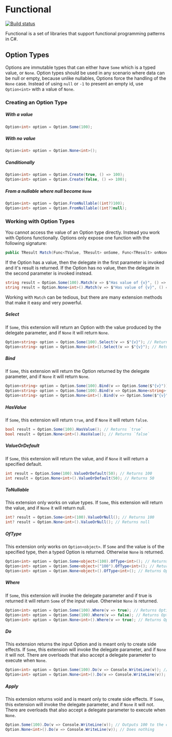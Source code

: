 # Functional

[![Build status](https://ci.appveyor.com/api/projects/status/72c9ie6jvv7vhvl5/branch/master?svg=true)](https://ci.appveyor.com/project/JohannesMoersch/functional/branch/master)

Functional is a set of libraries that support functional programming patterns in C#.

## Option Types
Options are immutable types that can either have `Some` which is a typed value, or `None`. Option types should be used in any scenario where data can be null or empty, because unlike nullables, Options force the handling of the `None` case. Instead of using `null` or `-1` to present an empty id, use `Option<int>` with a value of `None`.
### Creating an Option Type
##### With a value
```csharp
Option<int> option = Option.Some(100);
```
##### With no value
```csharp
Option<int> option = Option.None<int>();
```
##### Conditionally
```csharp
Option<int> option = Option.Create(true, () => 100);
Option<int> option = Option.Create(false, () => 100);
```
##### From a nullable where null become `None`
```csharp
Option<int> option = Option.FromNullable((int?)100);
Option<int> option = Option.FromNullable((int?)null);
```
### Working with Option Types
You cannot access the value of an Option type directly. Instead you work with Options functionally. Options only expose one function with the following signature:
```csharp
public TResult Match(Func<TValue, TResult> onSome, Func<TResult> onNone)
```
If the Option has a value, then the delegate in the first parameter is invoked and it's result is returned. If the Option has no value, then the delegate in the second parameter is invoked instead.
```csharp
string result = Option.Some(100).Match(v => $"Has value of {v}", () => "Has no value"); // Returns "Has value of 100"
string result = Option.None<int>().Match(v => $"Has value of {v}", () => "Has no value"); // Returns "Has no value"
```
Working with `Match` can be tedious, but there are many extension methods that make it easy and very powerful.
##### Select
If `Some`, this extension will return an Option with the value produced by the delegate parameter, and if `None` it will return `None`.
```csharp
Option<string> option = Option.Some(100).Select(v => $"{v}"); // Returns Option<string> with a value of "100"
Option<string> option = Option.None<int>().Select(v => $"{v}"); // Returns Option<string> with no value
```
##### Bind
If `Some`, this extension will return the Option returned by the delegate parameter, and if `None` it will return `None`.
```csharp
Option<string> option = Option.Some(100).Bind(v => Option.Some($"{v}")); // Returns Option<string> with a value of "100"
Option<string> option = Option.Some(100).Bind(v => Option.None<string>()); // Returns Option<string> with no value
Option<string> option = Option.None<int>().Bind(v => Option.Some($"{v}")); // Returns Option<string> with no value
```
##### HasValue
If `Some`, this extension will return `true`, and if `None` it will return `false`.
```csharp
bool result = Option.Some(100).HasValue(); // Returns `true`
bool result = Option.None<int>().HasValue(); // Returns `false`
```
##### ValueOrDefault
If `Some`, this extension will return the value, and if `None` it will return a specified default.
```csharp
int result = Option.Some(100).ValueOrDefault(50); // Returns 100
int result = Option.None<int>().ValueOrDefault(50); // Returns 50
```
##### ToNullable
This extension only works on value types. If `Some`, this extension will return the value, and if `None` it will return null.
```csharp
int? result = Option.Some<int>(100).ValueOrNull(); // Returns 100
int? result = Option.None<int>().ValueOrNull(); // Returns null
```
##### OfType
This extension only works on `Option<object>`. If `Some` and the value is of the specified type, then a typed Option is returned. Otherwise `None` is returned.
```csharp
Option<int> option = Option.Some<object>(100).OfType<int>(); // Returns Option<int> with a value of 100
Option<int> option = Option.Some<object>("100").OfType<int>(); // Returns Option<int> with no value
Option<int> option = Option.None<object>().OfType<int>(); // Returns Option<int> with no value
```
##### Where
If `Some`, this extension will invoke the delegate parameter and if true is returned it will return `Some` of the input value. Otherwise `None` is returned.
```csharp
Option<int> option = Option.Some(100).Where(v => true); // Returns Option<int> with a value of 100
Option<int> option = Option.Some(100).Where(v => false); // Returns Option<int> with no value
Option<int> option = Option.None<int>().Where(v => true); // Returns Option<int> with no value
```
##### Do
This extension returns the input Option and is meant only to create side effects. If `Some`, this extension will invoke the delegate parameter, and if `None` it will not. There are overloads that also accept a delegate parameter to execute when `None`.
```csharp
Option<int> option = Option.Some(100).Do(v => Console.WriteLine(v)); // Outputs 100 to the console and returns Option<int> with a value of 100
Option<int> option = Option.None<int>().Do(v => Console.WriteLine(v)); // Returns Option<int> with no value
```
##### Apply
This extension returns void and is meant only to create side effects. If `Some`, this extension will invoke the delegate parameter, and if `None` it will not. There are overloads that also accept a delegate parameter to execute when `None`.
```csharp
Option.Some(100).Do(v => Console.WriteLine(v)); // Outputs 100 to the console
Option.None<int>().Do(v => Console.WriteLine(v)); // Does nothing
```
